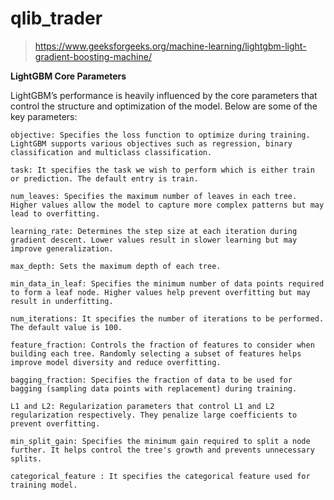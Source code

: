 # qlib_trader

> https://www.geeksforgeeks.org/machine-learning/lightgbm-light-gradient-boosting-machine/

**LightGBM Core Parameters**

LightGBM’s performance is heavily influenced by the core parameters that control the structure and optimization of the model. Below are some of the key parameters:

    objective: Specifies the loss function to optimize during training. LightGBM supports various objectives such as regression, binary classification and multiclass classification.

    task: It specifies the task we wish to perform which is either train or prediction. The default entry is train.

    num_leaves: Specifies the maximum number of leaves in each tree. Higher values allow the model to capture more complex patterns but may lead to overfitting.

    learning_rate: Determines the step size at each iteration during gradient descent. Lower values result in slower learning but may improve generalization.

    max_depth: Sets the maximum depth of each tree.

    min_data_in_leaf: Specifies the minimum number of data points required to form a leaf node. Higher values help prevent overfitting but may result in underfitting.

    num_iterations: It specifies the number of iterations to be performed. The default value is 100.

    feature_fraction: Controls the fraction of features to consider when building each tree. Randomly selecting a subset of features helps improve model diversity and reduce overfitting.

    bagging_fraction: Specifies the fraction of data to be used for bagging (sampling data points with replacement) during training.

    L1 and L2: Regularization parameters that control L1 and L2 regularization respectively. They penalize large coefficients to prevent overfitting.

    min_split_gain: Specifies the minimum gain required to split a node further. It helps control the tree's growth and prevents unnecessary splits.

    categorical_feature : It specifies the categorical feature used for training model.

